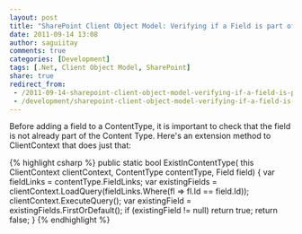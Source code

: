 ```yaml
---
layout: post
title: "SharePoint Client Object Model: Verifying if a Field is part of a Content Type"
date: 2011-09-14 13:08
author: saguiitay
comments: true
categories: [Development]
tags: [.Net, Client Object Model, SharePoint]
share: true
redirect_from:
 - /2011-09-14-sharepoint-client-object-model-verifying-if-a-field-is-part-of-a-content-type/
 - /development/sharepoint-client-object-model-verifying-if-a-field-is-part-of-a-content-type/
---
```

Before adding a field to a ContentType, it is important to check that the field is not already part of the Content Type. 
Here's an extension method to ClientContext that does just that:

{% highlight csharp %}
public static bool ExistInContentType( this ClientContext clientContext, ContentType contentType, Field field)
{
    var fieldLinks = contentType.FieldLinks;
    var existingFields = clientContext.LoadQuery(fieldLinks.Where(fl => fl.Id == field.Id));
    clientContext.ExecuteQuery();
    var existingField = existingFields.FirstOrDefault();
    if (existingField != null)
        return true;
    return false;
}
{% endhighlight %}
